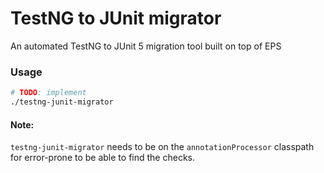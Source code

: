 # TestNG to JUnit migrator
An automated TestNG to JUnit 5 migration tool built on top of EPS

### Usage
```sh
# TODO: implement
./testng-junit-migrator
```

#### Note:
`testng-junit-migrator` needs to be on the `annotationProcessor` classpath
for error-prone to be able to find the checks.
